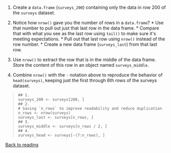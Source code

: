 1.  Create a `data.frame` (`surveys_200`) containing only the data in
    row 200 of the `surveys` dataset.

2.  Notice how `nrow()` gave you the number of rows in a
    `data.frame`? \* Use that number to pull out just that last row in
    the data frame. \* Compare that with what you see as the last row
    using `tail()` to make sure it's meeting expectations. \* Pull out
    that last row using `nrow()` instead of the row number. \* Create a
    new data frame (`surveys_last`) from that last row.

3.  Use `nrow()` to extract the row that is in the middle of the data
    frame. Store the content of this row in an object named
    `surveys_middle`.

4.  Combine `nrow()` with the `-` notation above to reproduce the
    behavior of `head(surveys)`, keeping just the first through 6th rows
    of the surveys dataset.

> ``` {.r}
> ## 1.
> surveys_200 <- surveys[200, ]
> ## 2.
> # Saving `n_rows` to improve readability and reduce duplication
> n_rows <- nrow(surveys)
> surveys_last <- surveys[n_rows, ]
> ## 3.
> surveys_middle <- surveys[n_rows / 2, ]
> ## 4.
> surveys_head <- surveys[-(7:n_rows), ]
> ```

[Back to reading](../../R-02-starting-with-data)
